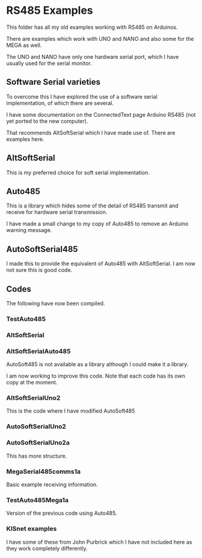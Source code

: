 # RS485 Examples

This folder has all my old examples working with RS485 on Arduinos.

There are examples which work with UNO and NANO and also some for the MEGA as well.

The UNO and NANO have only one hardware serial port, which I have usually used for the serial monitor.

## Software Serial varieties

To overcome this I have explored the use of a software serial implementation, of which there are several.

I have some documentation on the ConnectedText page Arduino RS485 (not yet ported to the new computer).

That recommends AltSoftSerial which I have made use of. There are examples here.

## AltSoftSerial

This is my preferred choice for soft serial implementation.

## Auto485

This is a library which hides some of the detail of RS485 transmit and receive for hardware serial transmission.

I have made a small change to my copy of Auto485 to remove an Arduino warning message.

## AutoSoftSerial485

I made this to provide the equivalent of Auto485 with AltSoftSerial. I am now not sure this is good code.

## Codes

The following have now been compiled.

### TestAuto485

### AltSoftSerial

### AltSoftSerialAuto485

AutoSoft485 is not available as a library although I could make it a library.

I am now working to improve this code. Note that each code has its own copy at the moment.

### AltSoftSerialUno2

This is the code where I have modified AutoSoft485

### AutoSoftSerialUno2

### AutoSoftSerialUno2a

This has more structure.

### MegaSerial485comms1a

Basic example receiving information.

### TestAuto485Mega1a

Version of the previous code using Auto485.

### KISnet examples

I have some of these from John Purbrick which I have not included here as they work completely differently.
